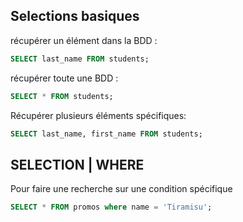 ## Selections basiques

récupérer un élément dans la BDD :

```SQL
SELECT last_name FROM students;
```

récupérer toute une BDD :

```SQL
SELECT * FROM students;
```

Récupérer plusieurs éléments spécifiques:

```sql
SELECT last_name, first_name FROM students;
```

## SELECTION | WHERE

Pour faire une recherche sur une condition spécifique

```sql
SELECT * FROM promos where name = 'Tiramisu';
```
